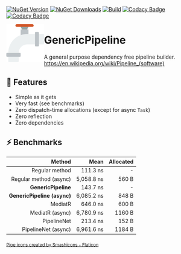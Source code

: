 [![NuGet Version](https://img.shields.io/nuget/v/GenericPipeline?label=NuGet)](https://www.nuget.org/packages/GenericPipeline/)
[![NuGet Downloads](https://img.shields.io/nuget/dt/GenericPipeline?label=Downloads)](https://www.nuget.org/packages/GenericPipeline/)
[![Build](https://github.com/lawrence-laz/generic-pipeline/workflows/Build/badge.svg)](https://github.com/lawrence-laz/generic-pipeline/actions?query=workflow%3ABuild)
[![Codacy Badge](https://app.codacy.com/project/badge/Grade/dd3ad618de8541a88ab111e260733a6f)](https://www.codacy.com/gh/lawrence-laz/generic-pipeline/dashboard?utm_source=github.com&amp;utm_medium=referral&amp;utm_content=lawrence-laz/generic-pipeline&amp;utm_campaign=Badge_Grade)
[![Codacy Badge](https://app.codacy.com/project/badge/Coverage/dd3ad618de8541a88ab111e260733a6f)](https://www.codacy.com/gh/lawrence-laz/generic-pipeline/dashboard?utm_source=github.com&utm_medium=referral&utm_content=lawrence-laz/generic-pipeline&utm_campaign=Badge_Coverage)

<img align="left" width="100" height="100" src="images/icon.png">

# GenericPipeline

A general purpose dependency free pipeline builder.
https://en.wikipedia.org/wiki/Pipeline_(software)

## 🌟 Features
- Simple as it gets
- Very fast (see benchmarks)
- Zero dispatch-time allocations (except for async `Task`)
- Zero reflection
- Zero dependencies

## ⚡️ Benchmarks
|                 Method  |       Mean | Allocated |
|------------------------:|-----------:|----------:|
|          Regular method |   111.3 ns |         - |
|  Regular method (async) | 5,058.8 ns |     560 B |
|         **GenericPipeline** |   143.7 ns |         - |
| **GenericPipeline (async)** | 6,085.2 ns |     848 B |
|                 MediatR |   646.0 ns |     600 B |
|         MediatR (async) | 6,780.9 ns |    1160 B |
|             PipelineNet |   213.4 ns |     152 B |
|     PipelineNet (async) | 6,961.6 ns |    1184 B |
 
<sub>
<a href="https://www.flaticon.com/free-icons/pipe" title="pipe icons">Pipe icons created by Smashicons - Flaticon</a>
</sub>

